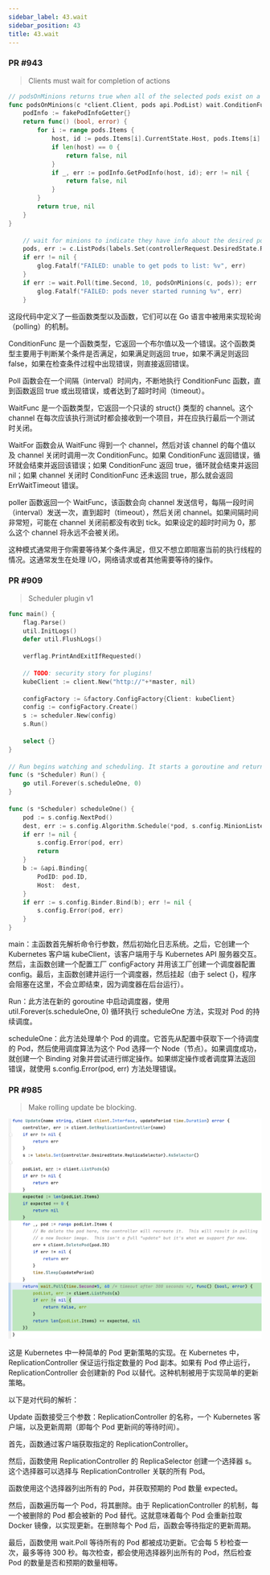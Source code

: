 ```yaml
---
sidebar_label: 43.wait
sidebar_position: 43
title: 43.wait
---
```



### PR #943
> Clients must wait for completion of actions

```go
// podsOnMinions returns true when all of the selected pods exist on a minion.
func podsOnMinions(c *client.Client, pods api.PodList) wait.ConditionFunc {
	podInfo := fakePodInfoGetter{}
	return func() (bool, error) {
		for i := range pods.Items {
			host, id := pods.Items[i].CurrentState.Host, pods.Items[i].ID
			if len(host) == 0 {
				return false, nil
			}
			if _, err := podInfo.GetPodInfo(host, id); err != nil {
				return false, nil
			}
		}
		return true, nil
	}
}

	// wait for minions to indicate they have info about the desired pods
	pods, err := c.ListPods(labels.Set(controllerRequest.DesiredState.ReplicaSelector).AsSelector())
	if err != nil {
		glog.Fatalf("FAILED: unable to get pods to list: %v", err)
	}
	if err := wait.Poll(time.Second, 10, podsOnMinions(c, pods)); err != nil {
		glog.Fatalf("FAILED: pods never started running %v", err)
	}
```	

这段代码中定义了一些函数类型以及函数，它们可以在 Go 语言中被用来实现轮询（polling）的机制。

ConditionFunc 是一个函数类型，它返回一个布尔值以及一个错误。这个函数类型主要用于判断某个条件是否满足，如果满足则返回 true，如果不满足则返回 false，如果在检查条件过程中出现错误，则直接返回错误。

Poll 函数会在一个间隔（interval）时间内，不断地执行 ConditionFunc 函数，直到函数返回 true 或出现错误，或者达到了超时时间（timeout）。

WaitFunc 是一个函数类型，它返回一个只读的 struct{} 类型的 channel。这个 channel 在每次应该执行测试时都会接收到一个项目，并在应执行最后一个测试时关闭。

WaitFor 函数会从 WaitFunc 得到一个 channel，然后对该 channel 的每个值以及 channel 关闭时调用一次 ConditionFunc。如果 ConditionFunc 返回错误，循环就会结束并返回该错误；如果 ConditionFunc 返回 true，循环就会结束并返回 nil；如果 channel 关闭时 ConditionFunc 还未返回 true，那么就会返回 ErrWaitTimeout 错误。

poller 函数返回一个 WaitFunc，该函数会向 channel 发送信号，每隔一段时间（interval）发送一次，直到超时（timeout），然后关闭 channel。如果间隔时间非常短，可能在 channel 关闭前都没有收到 tick。如果设定的超时时间为 0，那么这个 channel 将永远不会被关闭。

这种模式通常用于你需要等待某个条件满足，但又不想立即阻塞当前的执行线程的情况。这通常发生在处理 I/O，网络请求或者其他需要等待的操作。

### PR #909
> Scheduler plugin v1

```go
func main() {
	flag.Parse()
	util.InitLogs()
	defer util.FlushLogs()

	verflag.PrintAndExitIfRequested()

	// TODO: security story for plugins!
	kubeClient := client.New("http://"+*master, nil)

	configFactory := &factory.ConfigFactory{Client: kubeClient}
	config := configFactory.Create()
	s := scheduler.New(config)
	s.Run()

	select {}
}

// Run begins watching and scheduling. It starts a goroutine and returns immediately.
func (s *Scheduler) Run() {
	go util.Forever(s.scheduleOne, 0)
}

func (s *Scheduler) scheduleOne() {
	pod := s.config.NextPod()
	dest, err := s.config.Algorithm.Schedule(*pod, s.config.MinionLister)
	if err != nil {
		s.config.Error(pod, err)
		return
	}
	b := &api.Binding{
		PodID: pod.ID,
		Host:  dest,
	}
	if err := s.config.Binder.Bind(b); err != nil {
		s.config.Error(pod, err)
	}
}
```

main：主函数首先解析命令行参数，然后初始化日志系统。之后，它创建一个 Kubernetes 客户端 kubeClient，该客户端用于与 Kubernetes API 服务器交互。然后，主函数创建一个配置工厂 configFactory 并用该工厂创建一个调度器配置 config。最后，主函数创建并运行一个调度器，然后挂起（由于 select {}，程序会阻塞在这里，不会立即结束，因为调度器在后台运行）。

Run：此方法在新的 goroutine 中启动调度器，使用 util.Forever(s.scheduleOne, 0) 循环执行 scheduleOne 方法，实现对 Pod 的持续调度。

scheduleOne：此方法处理单个 Pod 的调度。它首先从配置中获取下一个待调度的 Pod，然后使用调度算法为这个 Pod 选择一个 Node（节点）。如果调度成功，就创建一个 Binding 对象并尝试进行绑定操作。如果绑定操作或者调度算法返回错误，就使用 s.config.Error(pod, err) 方法处理错误。


### PR #985
> Make rolling update be blocking.

![](https://raw.githubusercontent.com/mouuii/picture/master/%E6%88%AA%E5%B1%8F2023-06-02%20%E4%B8%8A%E5%8D%889.46.32.png)


这是 Kubernetes 中一种简单的 Pod 更新策略的实现。在 Kubernetes 中，ReplicationController 保证运行指定数量的 Pod 副本。如果有 Pod 停止运行，ReplicationController 会创建新的 Pod 以替代。这种机制被用于实现简单的更新策略。

以下是对代码的解析：

Update 函数接受三个参数：ReplicationController 的名称，一个 Kubernetes 客户端，以及更新周期（即每个 Pod 更新间的等待时间）。

首先，函数通过客户端获取指定的 ReplicationController。

然后，函数使用 ReplicationController 的 ReplicaSelector 创建一个选择器 s。这个选择器可以选择与 ReplicationController 关联的所有 Pod。

函数使用这个选择器列出所有的 Pod，并获取预期的 Pod 数量 expected。

然后，函数遍历每一个 Pod，将其删除。由于 ReplicationController 的机制，每一个被删除的 Pod 都会被新的 Pod 替代。这就意味着每个 Pod 会重新拉取 Docker 镜像，以实现更新。在删除每个 Pod 后，函数会等待指定的更新周期。

最后，函数使用 wait.Poll 等待所有的 Pod 都被成功更新。它会每 5 秒检查一次，最多等待 300 秒。每次检查，都会使用选择器列出所有的 Pod，然后检查 Pod 的数量是否和预期的数量相等。